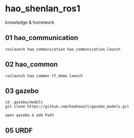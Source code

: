 <!--
 * @Author: zhanghao
 * @Date: 2022-08-10 18:47:29
 * @LastEditTime: 2022-08-10 22:41:13
 * @FilePath: /hao_shenlan_ros1/README.md
 * @Description:  
-->
# hao_shenlan_ros1
knowledge &  homework
## 01 hao_communication
```
roslaunch hao_communication hao_communication.launch
```
## 02 hao_common
```
roslaunch hao_common tf_demo.launch
```

## 03 gazebo
```
cd .gazebo/models
git clone https://github.com/haohaoalt/gazebo_models.git
```
`open gazebo & add Path`

## 05 URDF
